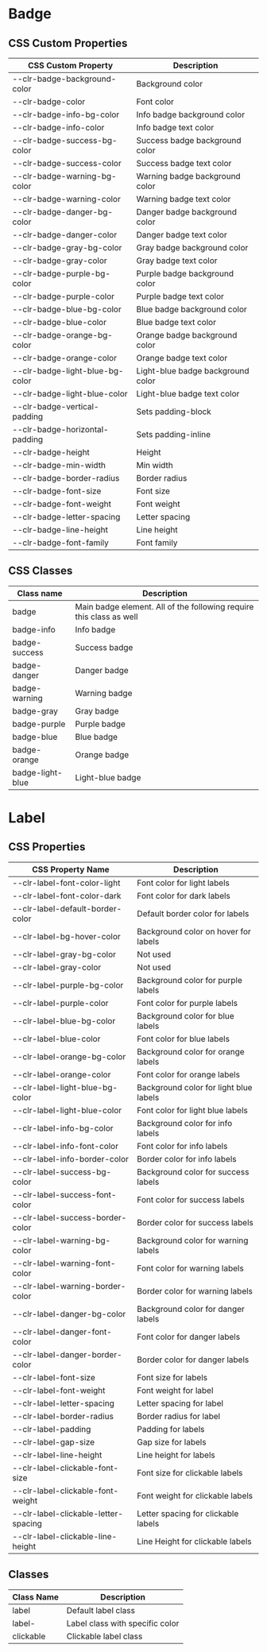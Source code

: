 # Badge

## CSS Custom Properties

| CSS Custom Property             | Description                       |
| ------------------------------- | --------------------------------- |
| --clr-badge-background-color    | Background color                  |
| --clr-badge-color               | Font color                        |
| --clr-badge-info-bg-color       | Info badge background color       |
| --clr-badge-info-color          | Info badge text color             |
| --clr-badge-success-bg-color    | Success badge background color    |
| --clr-badge-success-color       | Success badge text color          |
| --clr-badge-warning-bg-color    | Warning badge background color    |
| --clr-badge-warning-color       | Warning badge text color          |
| --clr-badge-danger-bg-color     | Danger badge background color     |
| --clr-badge-danger-color        | Danger badge text color           |
| --clr-badge-gray-bg-color       | Gray badge background color       |
| --clr-badge-gray-color          | Gray badge text color             |
| --clr-badge-purple-bg-color     | Purple badge background color     |
| --clr-badge-purple-color        | Purple badge text color           |
| --clr-badge-blue-bg-color       | Blue badge background color       |
| --clr-badge-blue-color          | Blue badge text color             |
| --clr-badge-orange-bg-color     | Orange badge background color     |
| --clr-badge-orange-color        | Orange badge text color           |
| --clr-badge-light-blue-bg-color | Light-blue badge background color |
| --clr-badge-light-blue-color    | Light-blue badge text color       |
| --clr-badge-vertical-padding    | Sets padding-block                |
| --clr-badge-horizontal-padding  | Sets padding-inline               |
| --clr-badge-height              | Height                            |
| --clr-badge-min-width           | Min width                         |
| --clr-badge-border-radius       | Border radius                     |
| --clr-badge-font-size           | Font size                         |
| --clr-badge-font-weight         | Font weight                       |
| --clr-badge-letter-spacing      | Letter spacing                    |
| --clr-badge-line-height         | Line height                       |
| --clr-badge-font-family         | Font family                       |

## CSS Classes

| Class name       | Description                                                         |
| ---------------- | ------------------------------------------------------------------- |
| badge            | Main badge element. All of the following require this class as well |
| badge-info       | Info badge                                                          |
| badge-success    | Success badge                                                       |
| badge-danger     | Danger badge                                                        |
| badge-warning    | Warning badge                                                       |
| badge-gray       | Gray badge                                                          |
| badge-purple     | Purple badge                                                        |
| badge-blue       | Blue badge                                                          |
| badge-orange     | Orange badge                                                        |
| badge-light-blue | Light-blue badge                                                    |

# Label

## CSS Properties

| CSS Property Name                    | Description                            |
| ------------------------------------ | -------------------------------------- |
| --clr-label-font-color-light         | Font color for light labels            |
| --clr-label-font-color-dark          | Font color for dark labels             |
| --clr-label-default-border-color     | Default border color for labels        |
| --clr-label-bg-hover-color           | Background color on hover for labels   |
| --clr-label-gray-bg-color            | Not used                               |
| --clr-label-gray-color               | Not used                               |
| --clr-label-purple-bg-color          | Background color for purple labels     |
| --clr-label-purple-color             | Font color for purple labels           |
| --clr-label-blue-bg-color            | Background color for blue labels       |
| --clr-label-blue-color               | Font color for blue labels             |
| --clr-label-orange-bg-color          | Background color for orange labels     |
| --clr-label-orange-color             | Font color for orange labels           |
| --clr-label-light-blue-bg-color      | Background color for light blue labels |
| --clr-label-light-blue-color         | Font color for light blue labels       |
| --clr-label-info-bg-color            | Background color for info labels       |
| --clr-label-info-font-color          | Font color for info labels             |
| --clr-label-info-border-color        | Border color for info labels           |
| --clr-label-success-bg-color         | Background color for success labels    |
| --clr-label-success-font-color       | Font color for success labels          |
| --clr-label-success-border-color     | Border color for success labels        |
| --clr-label-warning-bg-color         | Background color for warning labels    |
| --clr-label-warning-font-color       | Font color for warning labels          |
| --clr-label-warning-border-color     | Border color for warning labels        |
| --clr-label-danger-bg-color          | Background color for danger labels     |
| --clr-label-danger-font-color        | Font color for danger labels           |
| --clr-label-danger-border-color      | Border color for danger labels         |
| --clr-label-font-size                | Font size for labels                   |
| --clr-label-font-weight              | Font weight for label                  |
| --clr-label-letter-spacing           | Letter spacing for label               |
| --clr-label-border-radius            | Border radius for label                |
| --clr-label-padding                  | Padding for labels                     |
| --clr-label-gap-size                 | Gap size for labels                    |
| --clr-label-line-height              | Line height for labels                 |
| --clr-label-clickable-font-size      | Font size for clickable labels         |
| --clr-label-clickable-font-weight    | Font weight for clickable labels       |
| --clr-label-clickable-letter-spacing | Letter spacing for clickable labels    |
| --clr-label-clickable-line-height    | Line Height for clickable labels       |

## Classes

| Class Name    | Description                     |
| ------------- | ------------------------------- |
| label         | Default label class             |
| label-<color> | Label class with specific color |
| clickable     | Clickable label class           |
